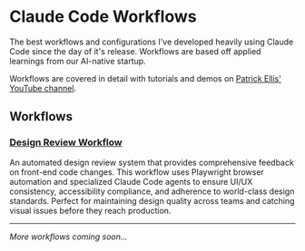 # Claude Code Workflows
The best workflows and configurations I've developed heavily using Claude Code since the day of it's release. Workflows are based off applied learnings from our AI-native startup. 

Workflows are covered in detail with tutorials and demos on [Patrick Ellis' YouTube channel](https://www.youtube.com/@PatrickOakleyEllis).

## Workflows

### [Design Review Workflow](./design-review/)
An automated design review system that provides comprehensive feedback on front-end code changes. This workflow uses Playwright browser automation and specialized Claude Code agents to ensure UI/UX consistency, accessibility compliance, and adherence to world-class design standards. Perfect for maintaining design quality across teams and catching visual issues before they reach production.

---

*More workflows coming soon...*
